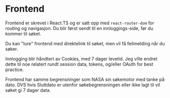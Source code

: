 # Frontend

Frontend er skrevet i React.TS og er satt opp med `react-router-dom` for routing og navigasjon. Du blir først sendt til en innloggings-side, før du kommer til søket.

Du kan "lure" frontend med direktelink til søket, men vil få feilmelding når du søker.

Innlogging blir håndtert av Cookies, med 7 dager levetid. Jeg ville endret dette til noe relatert rundt session data, tokens, og/eller OAuth for best practice.

Frontend har samme begrensninger som NASA sin søkemotor med tanke på dato. DVS hvis Sluttdato er utenfor søkebegrensningen eller ikke lagt til vil søket gi 7 dager data.
